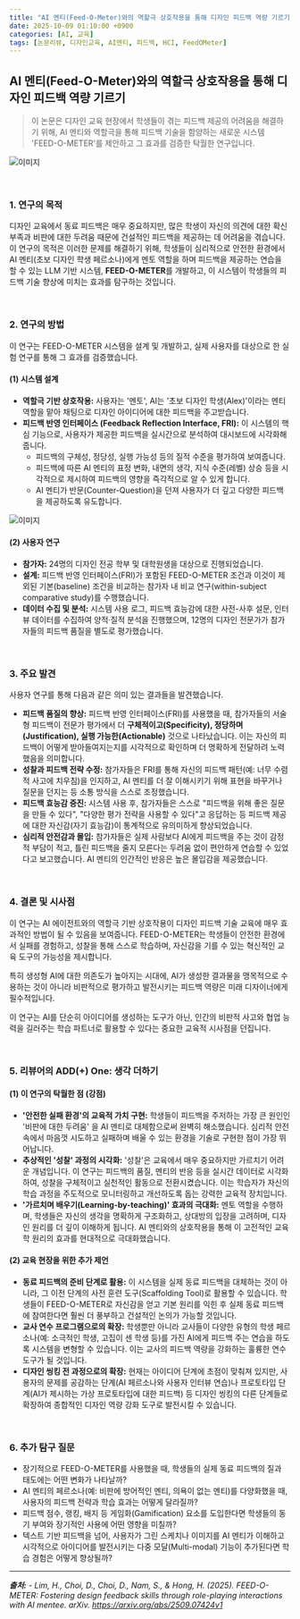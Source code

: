 ```yaml
---
title: "AI 멘티(Feed-O-Meter)와의 역할극 상호작용을 통해 디자인 피드백 역량 기르기"
date: 2025-10-09 01:10:00 +0900
categories: [AI, 교육]
tags: [논문리뷰, 디자인교육, AI멘티, 피드백, HCI, FeedOMeter]
---
```


## AI 멘티(Feed-O-Meter)와의 역할극 상호작용을 통해 디자인 피드백 역량 기르기

> 이 논문은 디자인 교육 현장에서 학생들이 겪는 피드백 제공의 어려움을 해결하기 위해, AI 멘티와 역할극을 통해 피드백 기술을 함양하는 새로운 시스템 'FEED-O-METER'를 제안하고 그 효과를 검증한 탁월한 연구입니다.

![이미지](/assets/Feed-O-Meter-1.png)

<br>

### 1. 연구의 목적

디자인 교육에서 동료 피드백은 매우 중요하지만, 많은 학생이 자신의 의견에 대한 확신 부족과 비판에 대한 두려움 때문에 건설적인 피드백을 제공하는 데 어려움을 겪습니다. 이 연구의 목적은 이러한 문제를 해결하기 위해, 학생들이 심리적으로 안전한 환경에서 AI 멘티(초보 디자인 학생 페르소나)에게 멘토 역할을 하며 피드백을 제공하는 연습을 할 수 있는 LLM 기반 시스템, **FEED-O-METER**를 개발하고, 이 시스템이 학생들의 피드백 기술 향상에 미치는 효과를 탐구하는 것입니다.

<br>

### 2. 연구의 방법

이 연구는 FEED-O-METER 시스템을 설계 및 개발하고, 실제 사용자를 대상으로 한 실험 연구를 통해 그 효과를 검증했습니다.

#### (1) 시스템 설계
* **역할극 기반 상호작용:** 사용자는 '멘토', AI는 '초보 디자인 학생(Alex)'이라는 멘티 역할을 맡아 채팅으로 디자인 아이디어에 대한 피드백을 주고받습니다.
* **피드백 반영 인터페이스 (Feedback Reflection Interface, FRI):** 이 시스템의 핵심 기능으로, 사용자가 제공한 피드백을 실시간으로 분석하여 대시보드에 시각화해줍니다.
    * 피드백의 구체성, 정당성, 실행 가능성 등의 질적 수준을 평가하여 보여줍니다.
    * 피드백에 따른 AI 멘티의 표정 변화, 내면의 생각, 지식 수준(레벨) 상승 등을 시각적으로 제시하여 피드백의 영향을 즉각적으로 알 수 있게 합니다.
    * AI 멘티가 반문(Counter-Question)을 던져 사용자가 더 깊고 다양한 피드백을 제공하도록 유도합니다.
 
![이미지](/assets/Feed-O-Meter-2.png)

#### (2) 사용자 연구
* **참가자:** 24명의 디자인 전공 학부 및 대학원생을 대상으로 진행되었습니다.
* **설계:** 피드백 반영 인터페이스(FRI)가 포함된 FEED-O-METER 조건과 이것이 제외된 기본(baseline) 조건을 비교하는 참가자 내 비교 연구(within-subject comparative study)를 수행했습니다.
* **데이터 수집 및 분석:** 시스템 사용 로그, 피드백 효능감에 대한 사전-사후 설문, 인터뷰 데이터를 수집하여 양적·질적 분석을 진행했으며, 12명의 디자인 전문가가 참가자들의 피드백 품질을 별도로 평가했습니다.

<br>

### 3. 주요 발견

사용자 연구를 통해 다음과 같은 의미 있는 결과들을 발견했습니다.

* **피드백 품질의 향상:** 피드백 반영 인터페이스(FRI)를 사용했을 때, 참가자들의 서술형 피드백이 전문가 평가에서 더 **구체적이고(Specificity), 정당하며(Justification), 실행 가능한(Actionable)** 것으로 나타났습니다. 이는 자신의 피드백이 어떻게 받아들여지는지를 시각적으로 확인하며 더 명확하게 전달하려 노력했음을 의미합니다.
* **성찰과 피드백 전략 수정:** 참가자들은 FRI를 통해 자신의 피드백 패턴(예: 너무 수렴적 사고에 치우침)을 인지하고, AI 멘티를 더 잘 이해시키기 위해 표현을 바꾸거나 질문을 던지는 등 소통 방식을 스스로 조정했습니다.
* **피드백 효능감 증진:** 시스템 사용 후, 참가자들은 스스로 "피드백을 위해 좋은 질문을 만들 수 있다", "다양한 평가 전략을 사용할 수 있다"고 응답하는 등 피드백 제공에 대한 자신감(자기 효능감)이 통계적으로 유의미하게 향상되었습니다.
* **심리적 안전감과 몰입:** 참가자들은 실제 사람보다 AI에게 피드백을 주는 것이 감정적 부담이 적고, 틀린 피드백을 줄지 모른다는 두려움 없이 편안하게 연습할 수 있었다고 보고했습니다. AI 멘티의 인간적인 반응은 높은 몰입감을 제공했습니다.

<br>

### 4. 결론 및 시사점

이 연구는 AI 에이전트와의 역할극 기반 상호작용이 디자인 피드백 기술 교육에 매우 효과적인 방법이 될 수 있음을 보여줍니다. FEED-O-METER는 학생들이 안전한 환경에서 실패를 경험하고, 성찰을 통해 스스로 학습하며, 자신감을 기를 수 있는 혁신적인 교육 도구의 가능성을 제시합니다.

특히 생성형 AI에 대한 의존도가 높아지는 시대에, AI가 생성한 결과물을 맹목적으로 수용하는 것이 아니라 비판적으로 평가하고 발전시키는 피드백 역량은 미래 디자이너에게 필수적입니다.

이 연구는 AI를 단순히 아이디어를 생성하는 도구가 아닌, 인간의 비판적 사고와 협업 능력을 길러주는 학습 파트너로 활용할 수 있다는 중요한 교육적 시사점을 던집니다.

<br>

### 5. 리뷰어의 ADD(+) One: 생각 더하기

#### (1) 이 연구의 탁월한 점 (강점)
* **'안전한 실패 환경'의 교육적 가치 구현:** 학생들이 피드백을 주저하는 가장 큰 원인인 '비판에 대한 두려움' 을 AI 멘티로 대체함으로써 완벽히 해소했습니다. 심리적 안전 속에서 마음껏 시도하고 실패하며 배울 수 있는 환경을 기술로 구현한 점이 가장 뛰어납니다.
* **추상적인 '성찰' 과정의 시각화:** '성찰'은 교육에서 매우 중요하지만 가르치기 어려운 개념입니다. 이 연구는 피드백의 품질, 멘티의 반응 등을 실시간 데이터로 시각화하여, 성찰을 구체적이고 실천적인 활동으로 전환시켰습니다. 이는 학습자가 자신의 학습 과정을 주도적으로 모니터링하고 개선하도록 돕는 강력한 교육적 장치입니다.
* **'가르치며 배우기(Learning-by-teaching)' 효과의 극대화:** 멘토 역할을 수행하며, 학생들은 자신의 생각을 명확하게 구조화하고, 상대방의 입장을 고려하며, 디자인 원리를 더 깊이 이해하게 됩니다. AI 멘티와의 상호작용을 통해 이 고전적인 교육학 원리의 효과를 현대적으로 극대화했습니다.

#### (2) 교육 현장을 위한 추가 제언
* **동료 피드백의 준비 단계로 활용:** 이 시스템을 실제 동료 피드백을 대체하는 것이 아니라, 그 이전 단계의 사전 훈련 도구(Scaffolding Tool)로 활용할 수 있습니다. 학생들이 FEED-O-METER로 자신감을 얻고 기본 원리를 익힌 후 실제 동료 피드백에 참여한다면 훨씬 더 풍부하고 건설적인 논의가 가능할 것입니다.
* **교사 연수 프로그램으로의 확장:** 학생뿐만 아니라 교사들이 다양한 유형의 학생 페르소나(예: 소극적인 학생, 고집이 센 학생 등)를 가진 AI에게 피드백 주는 연습을 하도록 시스템을 변형할 수 있습니다. 이는 교사의 피드백 역량을 강화하는 훌륭한 연수 도구가 될 것입니다.
* **디자인 씽킹 전 과정으로의 확장:** 현재는 아이디어 단계에 초점이 맞춰져 있지만, 사용자의 문제를 공감하는 단계(AI 페르소나와 사용자 인터뷰 연습)나 프로토타입 단계(AI가 제시하는 가상 프로토타입에 대한 피드백) 등 디자인 씽킹의 다른 단계들로 확장하여 종합적인 디자인 역량 강화 도구로 발전시킬 수 있습니다.

<br>

### 6. 추가 탐구 질문

* 장기적으로 FEED-O-METER를 사용했을 때, 학생들의 실제 동료 피드백의 질과 태도에는 어떤 변화가 나타날까?
* AI 멘티의 페르소나(예: 비판에 방어적인 멘티, 의욕이 없는 멘티)를 다양화했을 때, 사용자의 피드백 전략과 학습 효과는 어떻게 달라질까?
* 피드백 점수, 랭킹, 배지 등 게임화(Gamification) 요소를 도입한다면 학생들의 동기 부여와 장기적인 사용에 어떤 영향을 미칠까?
* 텍스트 기반 피드백을 넘어, 사용자가 그린 스케치나 이미지를 AI 멘티가 이해하고 시각적으로 아이디어를 발전시키는 다중 모달(Multi-modal) 기능이 추가된다면 학습 경험은 어떻게 향상될까?

---

_**출처:**_
_- Lim, H., Choi, D., Choi, D., Nam, S., & Hong, H. (2025). FEED-O-METER: Fostering design feedback skills through role-playing interactions with AI mentee. arXiv. https://arxiv.org/abs/2509.07424v1_

